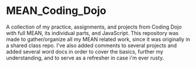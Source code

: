 # MEAN_Coding_Dojo
A collection of my practice, assignments, and projects from Coding Dojo with full MEAN, its individual parts, and JavaScript. This repository was made to gather/organize all my MEAN related work, since it was originally in a shared class repo. I've also added comments to several projects and added several word docs in order to cover the basics, further my understanding, and to serve as a refresher in case i'm ever rusty.
